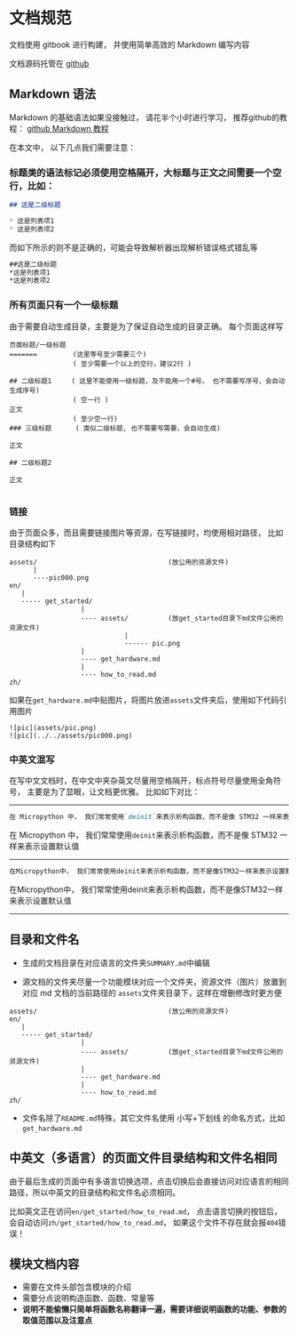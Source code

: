文档规范
=======

文档使用 gitbook 进行构建， 并使用简单高效的 Markdown 编写内容

文档源码托管在 [github](https://github.com/sipeed/MaixPy_DOC)

## Markdown 语法

Markdown 的基础语法如果没接触过， 请花半个小时进行学习， 推荐github的教程： [github Markdown 教程](https://guides.github.com/features/mastering-markdown/)

在本文中， 以下几点我们需要注意：

### 标题类的语法标记必须使用空格隔开，大标题与正文之间需要一个空行，比如：

```markdown
## 这是二级标题

* 这是列表项1
* 这是列表项2

```
而如下所示的则不是正确的，可能会导致解析器出现解析错误格式错乱等

```markdown
##这是二级标题
*这是列表项1
*这是列表项2
```

### 所有页面只有一个一级标题

由于需要自动生成目录，主要是为了保证自动生成的目录正确。
每个页面这样写
```
页面标题/一级标题
=======         (这里等号至少需要三个)
                ( 至少需要一个以上的空行，建议2行 )

## 二级标题1     ( 这里不能使用一级标题，及不能用一个#号。 也不需要写序号，会自动生成序号)
                ( 空一行 )
正文
                ( 至少空一行)
### 三级标题      ( 类似二级标题, 也不需要写需要，会自动生成)

正文

## 二级标题2

正文


```

### 链接

由于页面众多，而且需要链接图片等资源，在写链接时，均使用相对路径，
比如目录结构如下
```
assets/                                 (放公用的资源文件)
      |
      ----pic000.png
en/
   |
   ----- get_started/
                  |
                  ---- assets/          (放get_started目录下md文件公用的资源文件)
                             |
                             ------ pic.png
                  |
                  ---- get_hardware.md
                  |
                  ---- how_to_read.md
zh/
```

如果在`get_hardware.md`中贴图片，将图片放进`assets`文件夹后，使用如下代码引用图片
```
![pic](assets/pic.png)
![pic](../../assets/pic000.png)
```


### 中英文混写

在写中文文档时，在中文中夹杂英文尽量用空格隔开，标点符号尽量使用全角符号，
主要是为了显眼，让文档更优雅。
比如如下对比：

---------

```markdown
在 Micropython 中， 我们常常使用`deinit`来表示析构函数，而不是像 STM32 一样来表示设置默认值
```
在 Micropython 中， 我们常常使用`deinit`来表示析构函数，而不是像 STM32 一样来表示设置默认值

----------

```markdown
在Micropython中， 我们常常使用deinit来表示析构函数，而不是像STM32一样来表示设置默认值
```

在Micropython中， 我们常常使用deinit来表示析构函数，而不是像STM32一样来表示设置默认值

---------


## 目录和文件名

* 生成的文档目录在对应语言的文件夹`SUMMARY.md`中编辑

* 源文档的文件夹尽量一个功能模块对应一个文件夹，资源文件（图片）放置到对应 md 文档的当前路径的 `assets`文件夹目录下，这样在增删修改时更方便

```
assets/                                 (放公用的资源文件)
en/
   |
   ----- get_started/
                  |
                  ---- assets/          (放get_started目录下md文件公用的资源文件)
                  |
                  ---- get_hardware.md
                  |
                  ---- how_to_read.md
zh/
```

* 文件名除了`README.md`特殊，其它文件名使用 小写+下划线 的命名方式，比如 `get_hardware.md`



## 中英文（多语言）的页面文件目录结构和文件名相同

由于最后生成的页面中有多语言切换选项，点击切换后会直接访问对应语言的相同路径，所以中英文的目录结构和文件名必须相同。

比如英文正在访问`en/get_started/how_to_read.md`， 点击语言切换的按钮后，会自动访问`zh/get_started/how_to_read.md`， 如果这个文件不存在就会报`404`错误！



## 模块文档内容

* 需要在文件头部包含模块的介绍
* 需要分点说明构造函数、函数、常量等
* **说明不能偷懒只简单将函数名称翻译一遍，需要详细说明函数的功能、参数的取值范围以及注意点**


